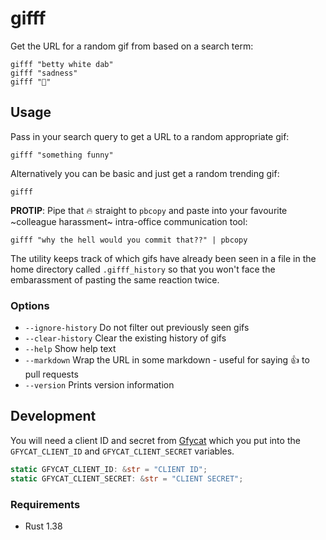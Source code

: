 # gifff

Get the URL for a random gif from based on a search term:

```shell
gifff "betty white dab"
gifff "sadness"
gifff "🦑"
```

## Usage

Pass in your search query to get a URL to a random appropriate gif:

```shell
gifff "something funny"
```

Alternatively you can be basic and just get a random trending gif:

```shell
gifff
```

**PROTIP**: Pipe that 🔥 straight to `pbcopy` and paste into your favourite ~colleague harassment~ intra-office communication tool:

```shell
gifff "why the hell would you commit that??" | pbcopy
```

The utility keeps track of which gifs have already been seen in a file in the home directory called `.gifff_history` so that you won't face the embarassment of pasting the same reaction twice.

### Options

* `--ignore-history` Do not filter out previously seen gifs
* `--clear-history` Clear the existing history of gifs
* `--help` Show help text
* `--markdown` Wrap the URL in some markdown - useful for saying 👍 to pull requests
* `--version` Prints version information

## Development

You will need a client ID and secret from [Gfycat](https://developers.gfycat.com/) which you put into the `GFYCAT_CLIENT_ID` and `GFYCAT_CLIENT_SECRET` variables.

```rust
static GFYCAT_CLIENT_ID: &str = "CLIENT ID";
static GFYCAT_CLIENT_SECRET: &str = "CLIENT SECRET";
```

### Requirements

* Rust 1.38
